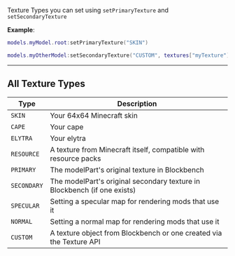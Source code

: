 Texture Types you can set using <code>setPrimaryTexture</code> and <code>setSecondaryTexture</code><br/>

**Example**:

```lua
models.myModel.root:setPrimaryTexture("SKIN")

models.myOtherModel:setSecondaryTexture("CUSTOM", textures["myTexture"])
```

---

## All Texture Types

| Type        | Description                                                              |
| ----------- | ------------------------------------------------------------------------ |
| `SKIN`      | Your 64x64 Minecraft skin                                                |
| `CAPE`      | Your cape                                                                |
| `ELYTRA`    | Your elytra                                                              |
| `RESOURCE`  | A texture from Minecraft itself, compatible with resource packs          |
| `PRIMARY`   | The modelPart's original texture in Blockbench                           |
| `SECONDARY` | The modelPart's original secondary texture in Blockbench (if one exists) |
| `SPECULAR`  | Setting a specular map for rendering mods that use it                    |
| `NORMAL`    | Setting a normal map for rendering mods that use it                      |
| `CUSTOM`    | A texture object from Blockbench or one created via the Texture API      |

